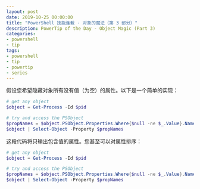 ```yaml
---
layout: post
date: 2019-10-25 00:00:00
title: "PowerShell 技能连载 - 对象的魔法（第 3 部分）"
description: PowerTip of the Day - Object Magic (Part 3)
categories:
- powershell
- tip
tags:
- powershell
- tip
- powertip
- series
---
```

假设您希望隐藏对象所有没有值（为空）的属性。以下是一个简单的实现：

```powershell
# get any object
$object = Get-Process -Id $pid

# try and access the PSObject
$propNames = $object.PSObject.Properties.Where{$null -ne $_.Value}.Name
$object | Select-Object -Property $propNames
```

这段代码将只输出包含值的属性。您甚至可以对属性排序：

```powershell
# get any object
$object = Get-Process -Id $pid

# try and access the PSObject
$propNames = $object.PSObject.Properties.Where{$null -ne $_.Value}.Name | Sort-Object
$object | Select-Object -Property $propNames
```

<!--本文国际来源：[Object Magic (Part 3)](https://community.idera.com/database-tools/powershell/powertips/b/tips/posts/object-magic-part-3)-->

